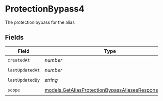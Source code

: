 # ProtectionBypass4

The protection bypass for the alias


## Fields

| Field                                                                                                            | Type                                                                                                             | Required                                                                                                         | Description                                                                                                      |
| ---------------------------------------------------------------------------------------------------------------- | ---------------------------------------------------------------------------------------------------------------- | ---------------------------------------------------------------------------------------------------------------- | ---------------------------------------------------------------------------------------------------------------- |
| `createdAt`                                                                                                      | *number*                                                                                                         | :heavy_check_mark:                                                                                               | N/A                                                                                                              |
| `lastUpdatedAt`                                                                                                  | *number*                                                                                                         | :heavy_check_mark:                                                                                               | N/A                                                                                                              |
| `lastUpdatedBy`                                                                                                  | *string*                                                                                                         | :heavy_check_mark:                                                                                               | N/A                                                                                                              |
| `scope`                                                                                                          | [models.GetAliasProtectionBypassAliasesResponseScope](../models/getaliasprotectionbypassaliasesresponsescope.md) | :heavy_check_mark:                                                                                               | N/A                                                                                                              |